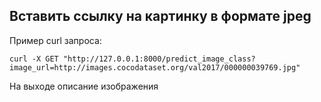 ## Вставить ссылку на картинку в формате jpeg

Пример curl запроса:

```curl -X GET "http://127.0.0.1:8000/predict_image_class?image_url=http://images.cocodataset.org/val2017/000000039769.jpg"```

На выходе описание изображения
